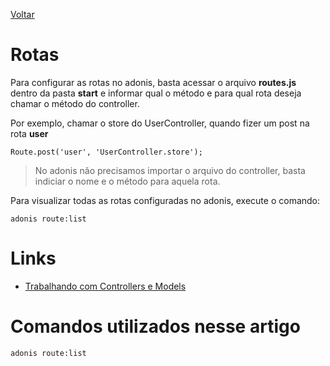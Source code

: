 [Voltar](/src/adonis/index.md)

# Rotas

Para configurar as rotas no adonis, basta acessar o arquivo **routes.js** dentro da pasta **start** e informar qual o método e para qual rota deseja chamar o método do controller.

Por exemplo, chamar o store do UserController, quando fizer um post na rota **user**

```
Route.post('user', 'UserController.store');
```

> No adonis não precisamos importar o arquivo do controller, basta indiciar o nome e o método para aquela rota.

Para visualizar todas as rotas configuradas no adonis, execute o comando:

```
adonis route:list
```

# Links

- [Trabalhando com Controllers e Models](/src/adonis/controllersModels.md)

# Comandos utilizados nesse artigo

```
adonis route:list
```
